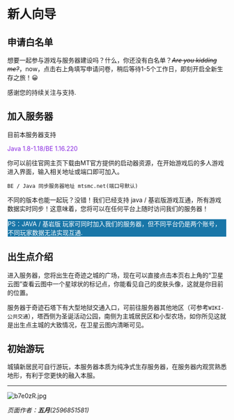 # **新人向导**
## 申请白名单
想要一起参与游戏与服务器建设吗？什么，你还没有白名单？~~*Are you kidding me?*~~，now，点击右上角填写申请问卷，稍后等待1-5个工作日，即刻开启全新生存之旅！😀

感谢您的持续关注与支持.
## 加入服务器
目前本服务器支持 <p style="color:#8A2BE2">Java 1.8-1.18/BE 1.16.220

你可以前往官网主页下载由MT官方提供的启动器资源，在开始游戏后的多人游戏进入界面，输入相关地址或端口即可加入。

    BE / Java 同步服务器地址 mtsmc.net(端口号默认)

不同的版本也能一起玩？没错！我们已经支持 java / 基岩版游戏互通，所有游戏数据实时同步！这意味着，您将可以在任何平台上随时访问我们的服务器！

<p style="background-color:#1976A8;color:#FFFFFF;border: 1px  solid #ffffff">PS：JAVA / 基岩版 玩家可同时加入我们的服务器，但不同平台仍是两个账号，不同玩家数据无法实现互通.</p>

## 出生点介绍
进入服务器，您将出生在奇迹之城的广场，现在可以直接点击本页右上角的“卫星云图”查看云图中一个星球状的标记点，你能看见自己的皮肤头像，这就是你目前的位置。

服务器于奇迹石塔下有大型地狱交通入口，可前往服务器其他地区（可参考`WIKI-公共交通`），塔西侧为圣诞活动公园，南侧为主城居民区和小型农场，如你所见这就是出生点主城的大致情况，在卫星云图内清晰可见。
## 初始游玩
城镇新居民可自行游玩，本服务器本质为纯净式生存服务器，在服务器内观赏熟悉地形，有利于您更快的融入本服。
***
![b7e0zR.jpg](https://s1.ax1x.com/2022/03/12/b7e0zR.jpg ':size=90%')

*页面作者：**五月**(2596851581)*
